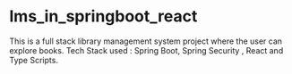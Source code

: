 # lms_in_springboot_react

This is a full stack library management system project where the user can explore books.
Tech Stack used : Spring Boot, Spring Security , React and Type Scripts.
